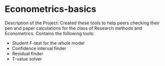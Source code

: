 # Econometrics-basics
Description of the Project:
Created these tools to help peers checking their pen and paper calculations for the class of Research methods and Econometrics. 
Contains the following tools:
- Student F-test for the whole model
- Confidence interval finder
- Residual finder
- T-value solver